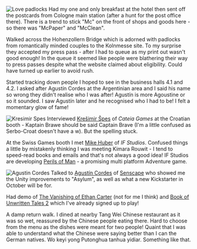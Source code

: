 ![Love padlocks](LovePadlocks.JPG)
Had my one and only breakfast at the hotel then sent off the
postcards from Cologne main station (after a hunt for the post office
there). There is a trend to stick "Mc" on the front of shops and
goods here - so there was "McPaper" and "McClean".

Walked across the Hohenzollern Bridge which is adorned with padlocks
from romantically minded couples to the Kolnmesse site. To my surprise
they accepted my press pass - after I had to queue as my print out wasn't
good enough! In the queue it seemed like people were blathering their way
to press passes despite what the website claimed about eligibility. Could
have turned up earlier to avoid rush.

Started tracking down people I hoped to see in the business halls
4.1 and 4.2.  I asked after Agust&iacute;n Cordes at the Argentinian area
and I said his name so wrong
they didn't realise who I was after! Agust&iacute;n is more Agoustine or so
it sounded.  I saw Agust&iacute;n later and he recognised who I had to be!
I felt a momentary glow of fame!

![Kresimir Spes](KresimirSpes.JPG)
Interviewed [Kre&#353;imir &#352;pes](http://www.gameboomers.com/interviews/KSpesInterview/KSpesInterview.htm) of
*Cateia Games* at the Croatian booth - Kaptain Brawe should be said
Captain Brave (I'm a little confused as Serbo-Croat doesn't have a w). But the spelling stuck.

At the Swiss Games booth I met
[Mike Huber](http://www.gameboomers.com/interviews/PerilsofMan/PerilsofMan.htm) of
*IF Studios*. Confused things a little by mistakenly thinking I
was meeting Kimara Rouwit - I tend to speed-read books and emails and
that's not always a good idea!  IF Studios are developing
[Perils of Man](https://www.perilsofman.com) -
a promising multi platform Adventure game.

![Agustin Cordes](AgustinCordes.JPG)
Talked to [Agust&iacute;n Cordes](http://www.gameboomers.com/interviews/AgustinCordes/AgustinCordes.htm) of [Senscape](https://talk.senscape.io) who showed me
the Unity improvements to "Asylum", as well as what a new Kickstarter
in October will be for.

Had demo of [The Vanishing of Ethan Carter](http://www.theastronauts.com/)
(not for me I think) and
[Book of Unwritten Tales 2](http://de.unwritten-tales.com/) which
I've already signed up to play!

A damp return walk. I dined at nearby Tang Wei Chinese restaurant as it
was so wet, reassured by the Chinese people eating there.
Hard to choose from the menu as the dishes were meant for two people!
Quaint that I was able to understand what the Chinese were saying better than
I can the German natives. Wo keyi yong Putonghua tanhua yidiar. Something
like that.
